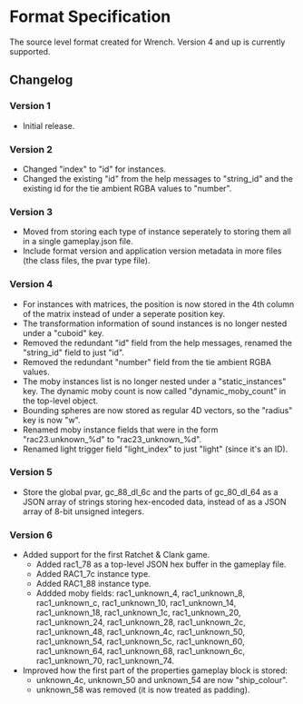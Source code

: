 # Format Specification

The source level format created for Wrench. Version 4 and up is currently supported.

## Changelog

### Version 1

- Initial release.

### Version 2

- Changed "index" to "id" for instances.
- Changed the existing "id" from the help messages to "string_id" and the existing id for the tie ambient RGBA values to "number".

### Version 3

- Moved from storing each type of instance seperately to storing them all in a single gameplay.json file.
- Include format version and application version metadata in more files (the class files, the pvar type file).

### Version 4

- For instances with matrices, the position is now stored in the 4th column of the matrix instead of under a seperate position key.
- The transformation information of sound instances is no longer nested under a "cuboid" key.
- Removed the redundant "id" field from the help messages, renamed the "string_id" field to just "id".
- Removed the redundant "number" field from the tie ambient RGBA values.
- The moby instances list is no longer nested under a "static_instances" key. The dynamic moby count is now called "dynamic_moby_count" in the top-level object.
- Bounding spheres are now stored as regular 4D vectors, so the "radius" key is now "w".
- Renamed moby instance fields that were in the form "rac23.unknown_%d" to "rac23_unknown_%d".
- Renamed light trigger field "light_index" to just "light" (since it's an ID).

### Version 5

- Store the global pvar, gc_88_dl_6c and the parts of gc_80_dl_64 as a JSON array of strings storing hex-encoded data, instead of as a JSON array of 8-bit unsigned integers.

### Version 6

- Added support for the first Ratchet & Clank game.
	- Added rac1_78 as a top-level JSON hex buffer in the gameplay file.
	- Added RAC1_7c instance type.
	- Added RAC1_88 instance type.
	- Addded moby fields: rac1_unknown_4, rac1_unknown_8, rac1_unknown_c, rac1_unknown_10, rac1_unknown_14, rac1_unknown_18, rac1_unknown_1c, rac1_unknown_20, rac1_unknown_24, rac1_unknown_28, rac1_unknown_2c, rac1_unknown_48, rac1_unknown_4c, rac1_unknown_50, rac1_unknown_54, rac1_unknown_5c, rac1_unknown_60, rac1_unknown_64, rac1_unknown_68, rac1_unknown_6c, rac1_unknown_70, rac1_unknown_74.
- Improved how the first part of the properties gameplay block is stored:
	- unknown_4c, unknown_50 and unknown_54 are now "ship_colour".
	- unknown_58 was removed (it is now treated as padding).
